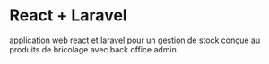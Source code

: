 # React + Laravel

application web react et laravel pour un gestion de stock conçue au produits de bricolage avec back office admin

